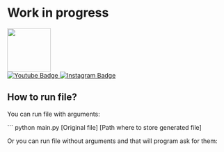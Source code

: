 <h1>Work in progress</h1>

<div id="header" style="align=center;">
  <img src="https://yt3.ggpht.com/ytc/AKedOLQFysrEpK0iGjCE5te5ZCYl6FqTEoircgYwKPlvZg=s88-c-k-c0x00ffffff-no-rj" width="100"/>
</div>

<div id="badges">
  <a href="https://www.youtube.com/channel/UCG0h6r6T1joRASO29JV9qMQ">
    <img src="https://img.shields.io/badge/YouTube-red?style=for-the-badge&logo=youtube&logoColor=white" alt="Youtube Badge"/>
  </a>
  <a href="https://www.instagram.com/mario.durakovic/">
    <img src="https://img.shields.io/badge/Instagram-blue?style=for-the-badge&logo=instagram&logoColor=white" alt="Instagram Badge"/>
  </a>
</div>

<h2>How to run file?</h2>
<p>You can run file with arguments:</p>
```
python main.py [Original file] [Path where to store generated file]

<p>Or you can run file without arguments and that will program ask for them:</p>